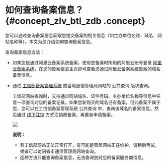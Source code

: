 # 如何查询备案信息？ {#concept_zlv_btl_zdb .concept}

您可以通过查询备案信息获取您提交备案的相关信息（如主办单位名称、域名、网站名称等）。本文为您介绍如何查询备案信息。

查询备案信息方法：

-   如果您是通过阿里云备案系统备案，使用您备案时所用的阿里云账号登录 [阿里云备案系统](https://beian.aliyun.com/)，在您的备案信息主页即可查看您通过阿里云备案系统备案的域名备案信息。

-   通过 [工信部备案管理系统](http://www.miitbeian.gov.cn) 或当地通信管理局网站的 公共查询 版块查询。

    工信部网站查询时，支持通过网站域名、证件号码、主办单位名称等信息中任意一项查询对应的备案记录。如果您新购买的域名已有备案，但此备案不属于您，您可以在工信部备案管理系统 公共查询 中，查询该域名的备案信息。然后通过 [线下注销](../../../../../intl.zh-CN/备案流程/注销备案.md#) 方式注销原备案，再重新申请备案。

    ![](http://static-aliyun-doc.oss-cn-hangzhou.aliyuncs.com/assets/img/14233/15505424265516_zh-CN.jpg)

    **说明：** 

    -   若工信部网站无法正常打开，有可能是管局网站正在维护，请稍后再试，或者可以访问省市通信管理局网站查询。
    -   这种方法只能查询备案信息，无法查询到对应的备案服务商信息。

